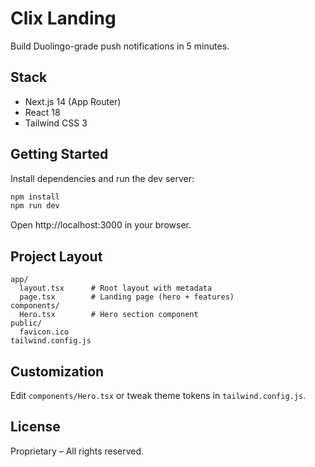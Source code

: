 # Clix Landing

Build Duolingo-grade push notifications in 5 minutes.

## Stack

- Next.js 14 (App Router)
- React 18
- Tailwind CSS 3

## Getting Started

Install dependencies and run the dev server:

```bash
npm install
npm run dev
```

Open http://localhost:3000 in your browser.

## Project Layout

```
app/
  layout.tsx      # Root layout with metadata
  page.tsx        # Landing page (hero + features)
components/
  Hero.tsx        # Hero section component
public/
  favicon.ico
tailwind.config.js
```

## Customization

Edit `components/Hero.tsx` or tweak theme tokens in `tailwind.config.js`.

## License

Proprietary – All rights reserved.
